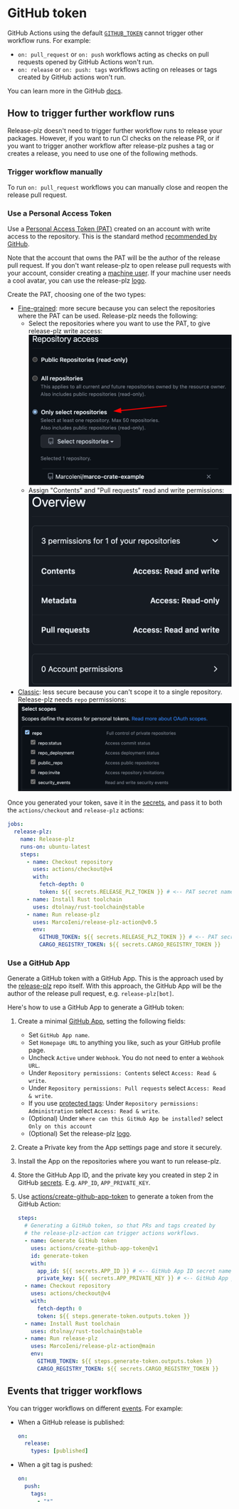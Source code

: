 # GitHub token

GitHub Actions using the default
[`GITHUB_TOKEN`](https://docs.github.com/en/actions/security-guides/automatic-token-authentication)
cannot trigger other workflow runs.
For example:

- `on: pull_request` or `on: push` workflows acting as checks on pull
  requests opened by GitHub Actions won't run.
- `on: release` or `on: push: tags` workflows acting on releases or
  tags created by GitHub actions won't run.

You can learn more in the GitHub
[docs](https://docs.github.com/en/actions/using-workflows/triggering-a-workflow#triggering-a-workflow-from-a-workflow).

## How to trigger further workflow runs

Release-plz doesn't need to trigger further workflow runs to release your packages.
However, if you want to run CI checks on the release PR,
or if you want to trigger another workflow after release-plz pushes
a tag or creates a release, you need to use one of the following methods.

### Trigger workflow manually

To run `on: pull_request` workflows you can manually close and reopen the release pull request.

### Use a Personal Access Token

Use a [Personal Access Token (PAT)](https://docs.github.com/en/github/authenticating-to-github/creating-a-personal-access-token)
created on an account with write access to the repository.
This is the standard method
[recommended by GitHub](https://docs.github.com/en/actions/using-workflows/triggering-a-workflow#triggering-a-workflow-from-a-workflow).

Note that the account that owns the PAT will be the author of the release pull request.
If you don't want release-plz to open release pull requests with your account,
consider creating a
[machine user](https://docs.github.com/en/get-started/learning-about-github/types-of-github-accounts#personal-accounts).
If your machine user needs a cool avatar, you can use the release-plz [logo](/img/robot_head.jpeg).

Create the PAT, choosing one of the two types:

- [Fine-grained](https://docs.github.com/en/authentication/keeping-your-account-and-data-secure/creating-a-personal-access-token#fine-grained-personal-access-tokens):
  more secure because you can select the repositories where the PAT can be used.
  Release-plz needs the following:
  - Select the repositories where you want to use the PAT, to give release-plz write access:
    ![pat repository access](../assets/repository-access.png)
  - Assign "Contents" and "Pull requests" read and write permissions:
    ![pat fine permissions](../assets/pat-overview.png)
- [Classic](https://docs.github.com/en/authentication/keeping-your-account-and-data-secure/creating-a-personal-access-token#personal-access-tokens-classic):
  less secure because you can't scope it to a single repository.
  Release-plz needs `repo` permissions:
  ![pat classic permissions](../assets/pat-classic.png)

Once you generated your token, save it in the
[secrets](https://docs.github.com/en/actions/security-guides/encrypted-secrets),
and pass it to both the `actions/checkout` and `release-plz` actions:

```yaml
jobs:
  release-plz:
    name: Release-plz
    runs-on: ubuntu-latest
    steps:
      - name: Checkout repository
        uses: actions/checkout@v4
        with:
          fetch-depth: 0
          token: ${{ secrets.RELEASE_PLZ_TOKEN }} # <-- PAT secret name
      - name: Install Rust toolchain
        uses: dtolnay/rust-toolchain@stable
      - name: Run release-plz
        uses: MarcoIeni/release-plz-action@v0.5
        env:
          GITHUB_TOKEN: ${{ secrets.RELEASE_PLZ_TOKEN }} # <-- PAT secret name
          CARGO_REGISTRY_TOKEN: ${{ secrets.CARGO_REGISTRY_TOKEN }}
```

### Use a GitHub App

Generate a GitHub token with a GitHub App.
This is the approach used by the
[release-plz](https://github.com/MarcoIeni/release-plz/blob/main/.github/workflows/release-plz.yml)
repo itself. With this approach, the GitHub App will be the author of the release pull request,
e.g. `release-plz[bot]`.

Here's how to use a GitHub App to generate a GitHub token:

1. Create a minimal [GitHub App](https://docs.github.com/en/developers/apps/creating-a-github-app),
   setting the following fields:
   - Set `GitHub App name`.
   - Set `Homepage URL` to anything you like, such as your GitHub profile page.
   - Uncheck `Active` under `Webhook`. You do not need to enter a `Webhook URL`.
   - Under `Repository permissions: Contents` select `Access: Read & write`.
   - Under `Repository permissions: Pull requests` select `Access: Read & write`.
   - If you use [protected tags](https://docs.github.com/en/repositories/managing-your-repositorys-settings-and-features/managing-repository-settings/configuring-tag-protection-rules):
     Under `Repository permissions: Administration` select `Access: Read & write`.
   - (Optional) Under `Where can this GitHub App be installed?` select `Only on this account`
   - (Optional) Set the release-plz [logo](/img/robot_head.jpeg).

2. Create a Private key from the App settings page and store it securely.

3. Install the App on the repositories where you want to run release-plz.

4. Store the GitHub App ID, and the private
   key you created in step 2 in GitHub
   [secrets](https://docs.github.com/en/actions/security-guides/encrypted-secrets).
   E.g. `APP_ID`, `APP_PRIVATE_KEY`.

5. Use
   [actions/create-github-app-token](https://github.com/actions/create-github-app-token)
   to generate a token from the GitHub Action:

   ```yaml
   steps:
     # Generating a GitHub token, so that PRs and tags created by
     # the release-plz-action can trigger actions workflows.
     - name: Generate GitHub token
       uses: actions/create-github-app-token@v1
       id: generate-token
       with:
         app_id: ${{ secrets.APP_ID }} # <-- GitHub App ID secret name
         private_key: ${{ secrets.APP_PRIVATE_KEY }} # <-- GitHub App private key secret name
     - name: Checkout repository
       uses: actions/checkout@v4
       with:
         fetch-depth: 0
         token: ${{ steps.generate-token.outputs.token }}
     - name: Install Rust toolchain
       uses: dtolnay/rust-toolchain@stable
     - name: Run release-plz
       uses: MarcoIeni/release-plz-action@main
       env:
         GITHUB_TOKEN: ${{ steps.generate-token.outputs.token }}
         CARGO_REGISTRY_TOKEN: ${{ secrets.CARGO_REGISTRY_TOKEN }}
   ```

## Events that trigger workflows

You can trigger workflows on different
[events](https://docs.github.com/en/actions/using-workflows/events-that-trigger-workflows).
For example:

- When a GitHub release is published:

  ```yaml
  on:
    release:
      types: [published]
  ```

- When a git tag is pushed:

  ```yaml
  on:
    push:
      tags:
        - "*"
   ```

